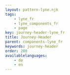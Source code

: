 ```yaml
---
layout: pattern-lyne.njk
tags: 
    - lyne_fr
    - lyne_components_fr
    - page
key: journey-header-lyne_fr
title: Journey-Header
parent: components-lyne_fr
keywords: journey-header
order: 200
availablelanguages: 
    - de
    - en
---
```

